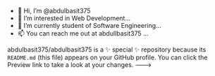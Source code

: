 - 👋 Hi, I’m @abdulbasit375
- 👀 I’m interested in Web Development...
- 🌱 I’m currently student of Software Engineering...
- 📫 You can reach me out at abdullbasit375 ...

abdulbasit375/abdulbasit375 is a ✨ special ✨ repository because its `README.md` (this file) appears on your GitHub profile.
You can click the Preview link to take a look at your changes.
--->
